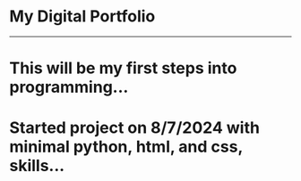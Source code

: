 # My Digital Portfolio
----------------------
# This will be my first steps into programming...
# Started project on 8/7/2024 with minimal python, html, and css, skills...
